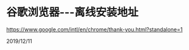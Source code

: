 # 谷歌浏览器---离线安装地址

https://www.google.com/intl/en/chrome/thank-you.html?standalone=1  


2019/12/11  
